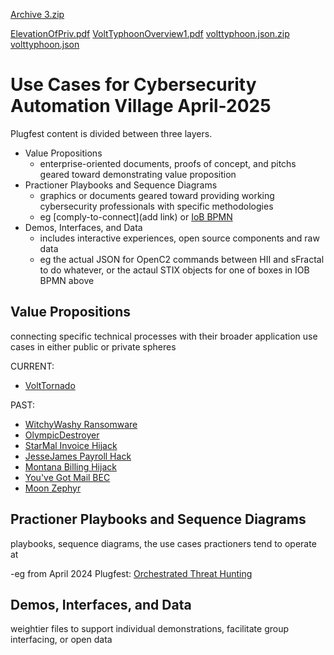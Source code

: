 [Archive 3.zip](https://github.com/user-attachments/files/19592646/Archive.3.zip)

[ElevationOfPriv.pdf](https://github.com/user-attachments/files/19592631/ElevationOfPriv.pdf)
[VoltTyphoonOverview1.pdf](https://github.com/user-attachments/files/19592586/VoltTyphoonOverview1.pdf)
[volttyphoon.json.zip](https://github.com/user-attachments/files/19592577/volttyphoon.json.zip)
[volttyphoon.json](https://github.com/user-attachments/files/19592575/volttyphoon.json)

# Use Cases for Cybersecurity Automation Village April-2025
Plugfest content is divided between three layers.
* Value Propositions
   - enterprise-oriented documents, proofs of concept, and pitchs geared toward demonstrating value proposition
* Practioner Playbooks and Sequence Diagrams
   - graphics or documents geared toward providing working cybersecurity professionals with specific methodologies
   - eg [comply-to-connect](add link) or [IoB BPMN](../Prep1/SweatEquity/APL/CASP_BeforeEvent.png)
* Demos, Interfaces, and Data
   - includes interactive experiences, open source components and raw data
   - eg the actual JSON for OpenC2 commands between HII and sFractal to do whatever, or the actaul STIX objects for one of boxes in IOB BPMN above

## Value Propositions
connecting specific technical processes with their broader application use cases in either public or private spheres

CURRENT:
* [VoltTornado](Plugfests/2025-04-NorthernVirginia/UseCases/ValuePropositions/VoltTornado)
  
PAST:
* [WitchyWashy Ransomware](Plugfests/2024-03-NorthernVirginia/UseCases/ValuePropositions/WitchyWashy)
* [OlympicDestroyer](Plugfests/2024-03-NorthernVirginia/UseCases/ValuePropositions/OlympicDestroyer)
* [StarMal Invoice Hijack](Plugfests/2024-03-NorthernVirginia/UseCases/ValuePropositions/StarMal) 
* [JesseJames Payroll Hack](Plugfests/2024-03-NorthernVirginia/UseCases/ValuePropositions/JesseJames)
* [Montana Billing Hijack](Plugfests/2024-03-NorthernVirginia/UseCases/ValuePropositions/Montana)   
* [You've Got Mail BEC](Plugfests/2024-03-NorthernVirginia/UseCases/ValuePropositions/YouveGotMail)
* [Moon Zephyr](Plugfests/2024-03-NorthernVirginia/UseCases/ValuePropositions/Moonzephyr)

## Practioner Playbooks and Sequence Diagrams
playbooks, sequence diagrams, the use cases practioners tend to operate at 

-eg from April 2024 Plugfest: [Orchestrated Threat Hunting](./PractitionerUseCases/OrchestratedHunt)

## Demos, Interfaces, and Data
weightier files to support individual demonstrations, facilitate group interfacing, or open data
